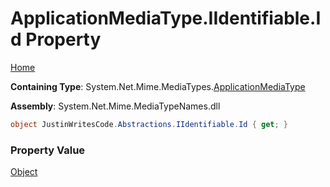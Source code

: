 # ApplicationMediaType\.IIdentifiable\.Id Property

[Home](../../../README.md)

**Containing Type**: System\.Net\.Mime\.MediaTypes\.[ApplicationMediaType](../README.md)

**Assembly**: System\.Net\.Mime\.MediaTypeNames\.dll

```csharp
object JustinWritesCode.Abstractions.IIdentifiable.Id { get; }
```

### Property Value

[Object](https://docs.microsoft.com/en-us/dotnet/api/system.object)

